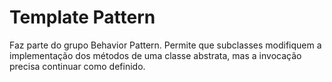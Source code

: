 # Template Pattern

Faz parte do grupo Behavior Pattern. Permite que subclasses modifiquem a implementação dos métodos de uma classe abstrata, mas a invocação precisa continuar como definido.